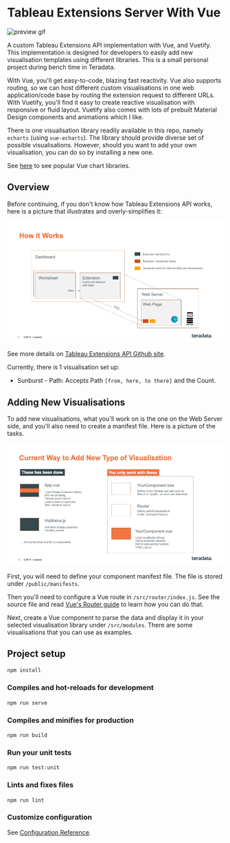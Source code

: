 # Tableau Extensions Server With Vue

![preview gif](docs/assets/preview.gif "Preview")


A custom Tableau Extensions API implementation with Vue, and Vuetify. This implementation is designed for developers to easily add new visualisation templates using different libraries. This is a small personal project during bench time in Teradata.

With Vue, you'll get easy-to-code, blazing fast reactivity. Vue also supports routing, so we can host different custom visualisations in one web application/code base by routing the extension request to different URLs. With Vuetify, you'll find it easy to create reactive visualisation with responsive or fluid layout. Vuetify also comes with lots of prebuilt Material Design components and animations which I like.

There is one visualisation library readily available in this repo, namely `echarts` (using `vue-echarts`). The library should provide diverse set of possible visualisations. However, should you want to add your own visualisation, you can do so by installing a new one. 

See [here](https://madewithvuejs.com/blog/top-vue-js-chart-components) to see popular Vue chart libraries.


## Overview

Before continuing, if you don't know how Tableau Extensions API works, here is a picture that illustrates and overly-simplifies it:

![alt text](docs/assets/Slide6.jpeg "Image")

See more details on [Tableau Extensions API Github site](https://tableau.github.io/extensions-api/).

Currently, there is 1 visualisation set up:

* Sunburst - Path: Accepts Path `[from, here, to there]` and the Count.

## Adding New Visualisations

To add new visualisations, what you'll work on is the one on the Web Server side, and you'll also need to create a manifest file. Here is a picture of the tasks.

![](/docs/assets/Slide12.jpeg)

First, you will need to define your component manifest file. The file is stored under `/public/manifests`.

Then you'll need to configure a Vue route in `/src/router/index.js`. See the source file and read [Vue's Router guide](https://router.vuejs.org/guide/#javascript) to learn how you can do that.

Next, create a Vue component to parse the data and display it in your selected visualisation library under `/src/modules`. There are some visualisations that you can use as examples.

## Project setup
```
npm install
```

### Compiles and hot-reloads for development
```
npm run serve
```

### Compiles and minifies for production
```
npm run build
```

### Run your unit tests
```
npm run test:unit
```

### Lints and fixes files
```
npm run lint
```

### Customize configuration
See [Configuration Reference](https://cli.vuejs.org/config/).
